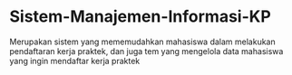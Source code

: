 # Sistem-Manajemen-Informasi-KP
Merupakan sistem yang mememudahkan mahasiswa dalam melakukan pendaftaran kerja praktek, dan juga tem yang mengelola data mahasiswa yang ingin mendaftar kerja praktek
